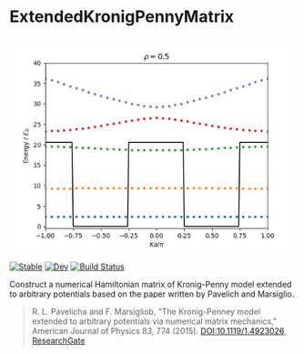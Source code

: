 # ExtendedKronigPennyMatrix

<p align="center">
<img src="example/Pavelich_Fig6.png" alt="Pavelich_Fig6" width="600px">
</p>

[![Stable](https://img.shields.io/badge/docs-stable-blue.svg)](https://hsugawa8651.github.io/ExtendedKronigPennyMatrix.jl/stable)
[![Dev](https://img.shields.io/badge/docs-dev-blue.svg)](https://hsugawa8651.github.io/ExtendedKronigPennyMatrix.jl/dev)
[![Build Status](https://github.com/hsugawa8651/ExtendedKronigPennyMatrix.jl/workflows/CI/badge.svg)](https://github.com/hsugawa8651/ExtendedKronigPennyMatrix.jl/actions)

Construct a numerical Hamiltonian matrix of Kronig-Penny model 
extended to arbitrary potentials 
based on the paper written by Pavelich and Marsiglio.

> R. L. Pavelicha and F. Marsigliob, 
> "The Kronig-Penney model extended to arbitrary potentials via numerical matrix mechanics," American Journal of Physics 83, 774 (2015). 
> [DOI:10.1119/1.4923026](https://doi.org/10.1119/1.4923026), 
> [ResearchGate](https://www.researchgate.net/publication/268227429_The_Kronig-Penney_model_extended_to_arbitrary_potentials_via_numerical_matrix_mechanics)


